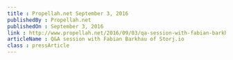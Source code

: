 ```yaml
---
title : Propellah.net September 3, 2016
publishedBy : Propellah.net
publishedOn : September 3, 2016
link : http://www.propellah.net/2016/09/03/qa-session-with-fabian-barkhau-of-storj-io/
articleName : Q&A session with Fabian Barkhau of Storj.io
class : pressArticle
---
```

